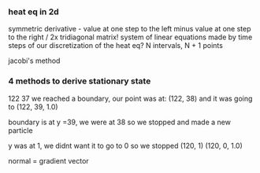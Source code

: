 
### heat eq in 2d
symmetric derivative - value at one step to the left minus value at one step to the right / 2x
tridiagonal matrix! system of linear equations made by time steps of our discretization of the heat eq? 
N intervals, N + 1 points

jacobi's method
### 4 methods to derive stationary state



122 37
we reached a boundary, our point was at:  (122, 38)  and it was going to  (122, 39, 1.0) 

boundary is at y =39, we were at 38 so we stopped and made a new particle

y was at 1, we didnt want it to go to 0 so we stopped
(120, 1)
(120, 0, 1.0)


normal = gradient vector
